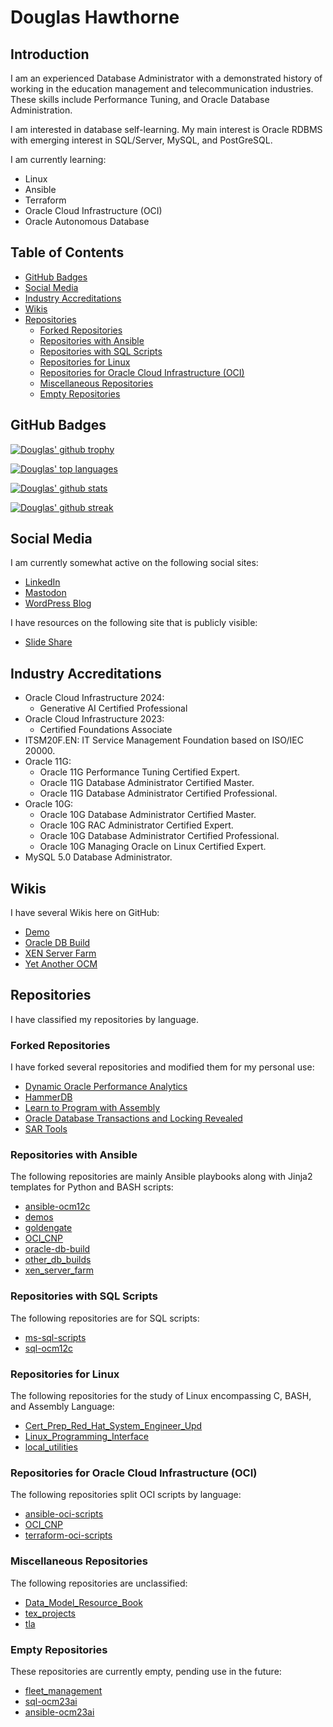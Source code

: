 # Douglas Hawthorne

## Introduction

I am an experienced Database Administrator with a demonstrated history of working in the education management and telecommunication industries. These skills include Performance Tuning, and Oracle Database Administration.

I am interested in database self-learning. My main interest is Oracle RDBMS with emerging interest in SQL/Server, MySQL, and PostGreSQL.

I am currently learning:

- Linux
- Ansible
- Terraform
- Oracle Cloud Infrastructure (OCI)
- Oracle Autonomous Database

## Table of Contents

- [GitHub Badges](#github-badges)
- [Social Media](#social-media)
- [Industry Accreditations](#industry-accreditations)
- [Wikis](#wikis)
- [Repositories](#repositories)
  - [Forked Repositories](#forked-repositories)
  - [Repositories with Ansible](#repositories-with-ansible)
  - [Repositories with SQL Scripts](#repositories-with-sql-scripts)
  - [Repositories for Linux](#repositories-for-linux)
  - [Repositories for Oracle Cloud Infrastructure (OCI)](#repositories-for-oracle-cloud-infrastructure-oci)
  - [Miscellaneous Repositories](#miscellaneous-repositories)
  - [Empty Repositories](#empty-repositories)

## GitHub Badges

[![Douglas' github trophy](https://github-profile-trophy.vercel.app/?username=dfhawthorne&row=1)](https://github.com/ryo-ma/github-profile-trophy)

[![Douglas' top languages](https://github-readme-stats.vercel.app/api/top-langs/?username=dfhawthorne&theme=blue-green)](https://github.com/anuraghazra/github-readme-stats)

[![Douglas' github stats](https://github-readme-stats.vercel.app/api?username=dfhawthorne&theme=blue-green)](https://github.com/anuraghazra/github-readme-stats)

[![Douglas' github streak](https://github-readme-streak-stats.herokuapp.com/?user=dfhawthorne&theme=blue-green)](https://github.com/DenverCoder1/github-readme-streak-stats)

## Social Media

I am currently somewhat active on the following social sites:

- [LinkedIn](https://www.linkedin.com/in/douglas-hawthorne-b9570b11/)
- [Mastodon](https://mastodon.social/@dfhawthorne1)
- [WordPress Blog](https://yaocm.wordpress.com/)

I have resources on the following site that is publicly visible:

- [Slide Share](https://www.slideshare.net/DouglasHawthorne)

<!---
dfhawthorne/dfhawthorne is a ✨ special ✨ repository because its `README.md` (this file) appears on your GitHub profile.
You can click the Preview link to take a look at your changes.
--->

## Industry Accreditations

- Oracle Cloud Infrastructure 2024:
  - Generative AI Certified Professional
- Oracle Cloud Infrastructure 2023:
  - Certified Foundations Associate
- ITSM20F.EN: IT Service Management Foundation based on ISO/IEC 20000.
- Oracle 11G:
  - Oracle 11G Performance Tuning Certified Expert.
  - Oracle 11G Database Administrator Certified Master.
  - Oracle 11G Database Administrator Certified Professional.
- Oracle 10G:
  - Oracle 10G Database Administrator Certified Master.
  - Oracle 10G RAC Administrator Certified Expert.
  - Oracle 10G Database Administrator Certified Professional.
  - Oracle 10G Managing Oracle on Linux Certified Expert.
- MySQL 5.0 Database Administrator.

## Wikis

I have several Wikis here on GitHub:

- [Demo](https://github.com/dfhawthorne/demos/wiki)
- [Oracle DB Build](https://github.com/dfhawthorne/oracle-db-build/wiki)
- [XEN Server Farm](https://github.com/dfhawthorne/xen_server_farm/wiki)
- [Yet Another OCM](https://dfhawthorne.github.io)

## Repositories

I have classified my repositories by language.

### Forked Repositories

I have forked several repositories and modified them for my personal use:

- [Dynamic Oracle Performance Analytics](https://github.com/dfhawthorne/dynamic-oracle-perf-analytics/tree/personal_use)
- [HammerDB](https://github.com/dfhawthorne/HammerDB)
- [Learn to Program with Assembly](https://github.com/dfhawthorne/learn-to-program-w-assembly)
- [Oracle Database Transactions and Locking Revealed](https://github.com/dfhawthorne/oracle-db-transactions-locking-revealed/tree/personal_use)
- [SAR Tools](https://github.com/dfhawthorne/sar-tools)

### Repositories with Ansible

The following repositories are mainly Ansible playbooks along with Jinja2 templates for Python and BASH scripts:

- [ansible-ocm12c](https://github.com/dfhawthorne/ansible-ocm12c)
- [demos](https://github.com/dfhawthorne/demos)
- [goldengate](https://github.com/dfhawthorne/goldengate)
- [OCI_CNP](https://github.com/dfhawthorne/OCI_CNP)
- [oracle-db-build](https://github.com/dfhawthorne/oracle-db-build)
- [other_db_builds](https://github.com/dfhawthorne/other_db_builds)
- [xen_server_farm](https://github.com/dfhawthorne/xen_server_farm)

### Repositories with SQL Scripts

The following repositories are for SQL scripts:

- [ms-sql-scripts](https://github.com/dfhawthorne/ms-sql-scripts)
- [sql-ocm12c](https://github.com/dfhawthorne/sql-ocm12c)

### Repositories for Linux

The following repositories for the study of Linux encompassing C, BASH, and Assembly Language:

- [Cert_Prep_Red_Hat_System_Engineer_Upd](https://github.com/dfhawthorne/Cert_Prep_Red_Hat_System_Engineer_Upd)
- [Linux_Programming_Interface](https://github.com/dfhawthorne/Linux_Programming_Interface)
- [local_utilities](https://github.com/dfhawthorne/local_utilities)

### Repositories for Oracle Cloud Infrastructure (OCI)

The following repositories split OCI scripts by language:

- [ansible-oci-scripts](https://github.com/dfhawthorne/ansible-oci-scripts)
- [OCI_CNP](https://github.com/dfhawthorne/OCI_CNP)
- [terraform-oci-scripts](https://github.com/dfhawthorne/terraform-oci-scripts)

### Miscellaneous Repositories

The following repositories are unclassified:

- [Data_Model_Resource_Book](https://github.com/dfhawthorne/Data_Model_Resource_Book)
- [tex_projects](https://github.com/dfhawthorne/tex_projects)
- [tla](https://github.com/dfhawthorne/tla)

### Empty Repositories

These repositories are currently empty, pending use in the future:

- [fleet_management](https://github.com/dfhawthorne/fleet_management)
- [sql-ocm23ai](https://github.com/dfhawthorne/sql-ocm23ai)
- [ansible-ocm23ai](https://github.com/dfhawthorne/ansible-ocm23ai)
